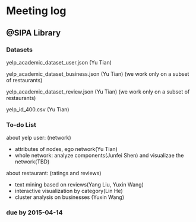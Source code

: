 # Meeting log
## @SIPA Library


### Datasets
yelp_academic_dataset_user.json (Yu Tian)

yelp_academic_dataset_business.json (Yu Tian) (we work only on a subset of restaurants)

yelp_academic_dataset_review.json (Yu Tian) (we work only on a subset of restaurants)

yelp_id_400.csv (Yu Tian)


### To-do List

about yelp user: (network)
* attributes of nodes, ego network(Yu Tian)
* whole network: analyze components(Junfei Shen) and visualizae the network(TBD)

about restaurant: (ratings and reviews)
* text mining based on reviews(Yang Liu, Yuxin Wang)
* interactive visualization by category(Lin He)
* cluster analysis on businesses (Yuxin Wang)


### due by 2015-04-14

